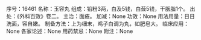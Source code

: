序号：16461
名称：玉容丸
组成：铅粉3两，白及5钱，白蔹5钱，干胭脂1个。
出处：《外科百效》卷二。
主治：面疮。
加减：None
功效：None
用法用量：日日洗面，容自嫩。
制备方法：上为细末，鸡子白调为丸，如肥皂大。
临床应用：None
各家论述：None
用药禁忌：None
附注：None
